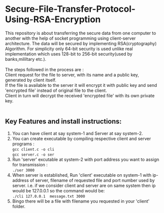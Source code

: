 # Secure-File-Transfer-Protocol-Using-RSA-Encryption
This repository is about transferring the secure data from one computer to another with the help of socket programming using client-server architecture. The data will be secured by implementing RSA(cryptography) Algorithm. For simplicity only 64-bit security is used unlike real implementation which uses 128-bit to 256-bit security(used by banks,mililtary etc.).<br /><br />
The steps followed in the process are :<br />
Client request for the file to server, with its name and a public key, generated by client itself.<br /> If the file is available to the server it will encrypt it with public key and send 'encrypted file' instead of original file to the client.<br /> Client in turn will decrypt the received 'encrypted file' with its own private key.<br /><br />
## Key Features and install instructions:
1. You can have client at say system-1 and Server at say system-2.
2. You can create executable by compiling respective client and server programs :<br />
`gcc client.c -o cli` <br /> 
`gcc server.c -o ser` <br />
3. Run 'server' excutable at system-2 with port address you want to assign for transmission : <br />
`./ser 3000`<br />
4. When server is established, Run 'client' executable on system-1 with ip-address of server, filename of requested file and port number used by server. i.e. if we consider client and server are on same system then ip would be 127.0.0.1 so the command would be:<br /> 
`./cli 127.0.0.1  message.txt 3000`<br />
5. Bingo there will be a file with filename you requested in your 'client' folder.
